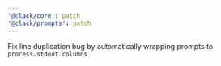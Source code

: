 ```yaml
---
'@clack/core': patch
'@clack/prompts': patch
---
```


Fix line duplication bug by automatically wrapping prompts to `process.stdout.columns`
